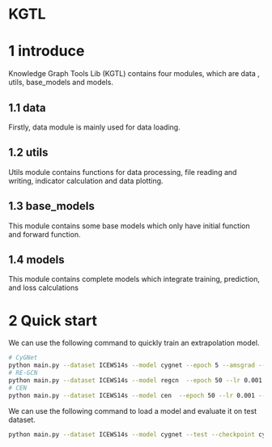 # KGTL

# 1 introduce

Knowledge Graph Tools Lib (KGTL) contains four modules, which are data , utils, base_models and models.

## 1.1 data

Firstly, data module is mainly used for data loading.

## 1.2 utils 
Utils module contains functions for data processing, file reading and writing, indicator calculation and data plotting.

## 1.3 base_models
This module contains some base models which only have initial function and forward function.

## 1.4 models 
This module contains complete models which integrate training, prediction, and loss calculations

# 2 Quick start

We can use the following command to quickly train an extrapolation model.

```sh
# CyGNet
python main.py --dataset ICEWS14s --model cygnet --epoch 5 --amsgrad --lr 0.001 --early-stop 3
# RE-GCN
python main.py --dataset ICEWS14s --model regcn  --epoch 50 --lr 0.001 --weight-decay 1e-5 --early-stop 3
# CEN
python main.py --dataset ICEWS14s --model cen  --epoch 50 --lr 0.001 --weight-decay 1e-5 --early-stop 3
```
We can use the following command to load a model and evaluate it on test dataset.
```sh
python main.py --dataset ICEWS14s --model cygnet --test --checkpoint cygnet_ICEWS14s_alpha5e-1_dim50_penalty-100
```
